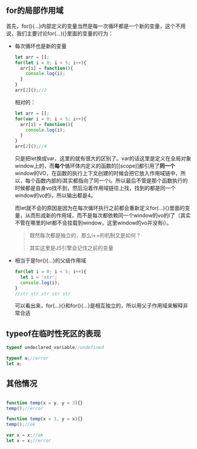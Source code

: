 ## for的局部作用域

首先，for(){...}内部定义的变量当然是每一次循环都是一个新的变量，这个不用说，我们主要讨论for(...){}里面的变量的行为：

- 每次循环也是新的变量

  ```js
  let arr = [];
  for(let i = 0; i < 5; i++){
    arr[i] = function(){
      console.log(i);
    }
  }
  arr[2]();//2
  ```

  相对的：

  ```js
  let arr = [];
  for(var i = 0; i < 5; i++){
    arr[i] = function(){
      console.log(i);
    }
  }
  arr[2]();//4
  ```

  只是把let换成var，这里的就有很大的区别了。var的话这里是定义在全局对象window上的，而**每个**循环体内定义的函数的[[scope]]都引用了**同一个**window的VO，在函数的执行上下文创建的时候会把它放入作用域链中，所以，每个函数内部的i其实都指向了同一个i。所以最后不管是那个函数执行的时候都是自身vo找不到，然后沿着作用域链往上找，找到的都是同一个window的vo的i，所以输出都是4。

  而let就不会的原因是因为在每次循环执行之前都会重新定义for(...){}里面的变量，从而形成新的作用域，而不是每次都依赖同一个window的vo的i了（其实不管在哪里的let都不会挂载到window，这里window的vo并没有i）。

  > 既然每次都是独立的，那么i++的机制又是如何？
  >
  > 其实这里是JS引擎会记住之前的变量

- 相当于是for(){...}的父级作用域

  ```js
  for(let i = 0; i < 5; i++){
    let i = 'str';
    console.log(i);
  }
  //str str str str str
  ```

  可以看出来，for(...){}和for(){...}是相互独立的，所以用父子作用域来解释非常合适

## typeof在临时性死区的表现

```js
typeof undeclared_variable//undefined

typeof a;//error
let a;
```

## 其他情况

```js

function temp(x = y, y = 3){}
temp();//error

function temp(x = 3, y = x){}
temp();//ok

var x = x;//ok
let x = x;//error
```

